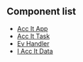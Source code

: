 ## Component list

- [Acc It App](acc__it__app_8h.html)
- [Acc It Task](acc__it__task_8h.html)
- [Ev Handler](ev__handler_8h.html)
- [I Acc It Data](i__acc__it__data_8h.html)
